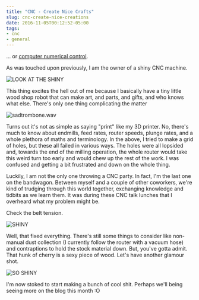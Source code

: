 ```yaml
---
title: "CNC - Create Nice Crafts"
slug: cnc-create-nice-creations
date: 2016-11-05T00:12:52-05:00
tags:
- cnc
- general
---
```

... or [computer numerical control](https://en.wikipedia.org/wiki/Numerical_control).

As was touched upon previously, I am the owner of a shiny CNC machine.

![](https://cdn.awwni.me/ufpm.jpg "LOOK AT THE SHINY")

This thing excites the hell out of me because I basically have a tiny little wood shop robot that can make art, and parts, and gifts, and who knows what else. There's only one thing complicating the matter

![](https://cdn.awwni.me/ufpn.jpg "sadtrombone.wav")

Turns out it's not as simple as saying "print" like my 3D printer. No, there's much to know about endmills, feed rates, router speeds, plunge rates, and a whole plethora of maths and terminology. In the above, I tried to make a grid of holes, but these all failed in various ways. The holes were all lopsided and, towards the end of the milling operation, the whole router would take this weird turn too early and would chew up the rest of the work. I was confused and getting a bit frustrated and down on the whole thing.

Luckily, I am not the only one throwing a CNC party. In fact, I'm the last one on the bandwagon. Between myself and a couple of other coworkers, we're kind of trudging through this world together, exchanging knowledge and tidbits as we learn them. It was during these CNC talk lunches that I overheard what my problem might be.

Check the belt tension.

![](https://cdn.awwni.me/ufpo.jpg "SHINY")

Well, that fixed everything. There's still some things to consider like non-manual dust collection (I currently follow the router with a vacuum hose) and contraptions to hold the stock material down. But, you've gotta admit. That hunk of cherry is a sexy piece of wood. Let's have another glamour shot.

![](https://cdn.awwni.me/ufpp.jpg "SO SHINY")

I'm now stoked to start making a bunch of cool shit. Perhaps we'll being seeing more on the blog this month :O
